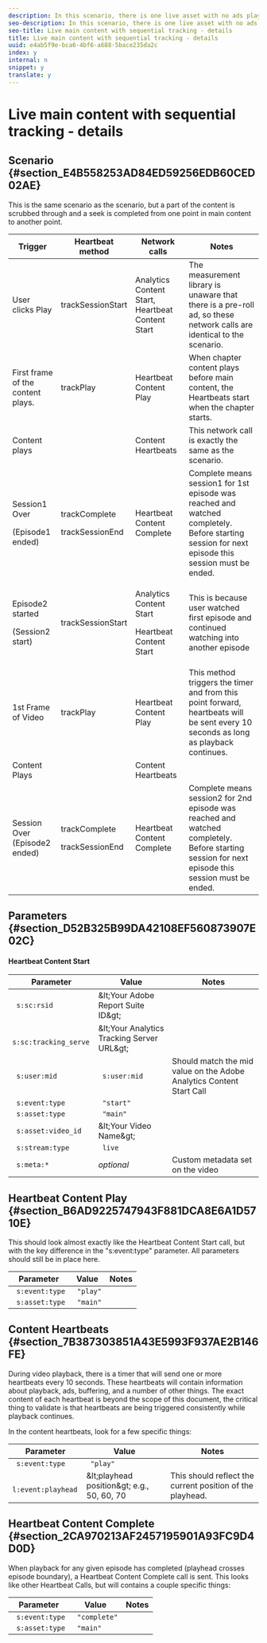 ```yaml
---
description: In this scenario, there is one live asset with no ads played for 40 secs after joining the live stream.
seo-description: In this scenario, there is one live asset with no ads played for 40 secs after joining the live stream.
seo-title: Live main content with sequential tracking - details
title: Live main content with sequential tracking - details
uuid: e4ab5f9e-bca6-4bf6-a688-5bace235da2c
index: y
internal: n
snippet: y
translate: y
---
```


# Live main content with sequential tracking - details


## Scenario {#section_E4B558253AD84ED59256EDB60CED02AE}

This is the same scenario as the [](../../c_vhl_stand-implement/c_vhl_scenarios-top/r_vhl_scenarios_no-interup-comm-details-top.md) scenario, but a part of the content is scrubbed through and a seek is completed from one point in main content to another point. 

<table id="table_650DCE0B482249FFB01CCE36F2DCF259"> 
 <desc /> 
 <thead> 
  <tr> 
   <th colname="col1" class="entry"> Trigger </th> 
   <th colname="col2" class="entry"> Heartbeat method </th> 
   <th colname="col3" class="entry"> Network calls </th> 
   <th colname="col4" class="entry"> Notes </th> 
  </tr> 
 </thead>
 <tbody> 
  <tr> 
   <td colname="col1"> User clicks <span class="uicontrol"> Play </span> </td> 
   <td colname="col2"> <span class="codeph"> trackSessionStart </span> </td> 
   <td colname="col3"> Analytics Content Start, Heartbeat Content Start </td> 
   <td colname="col4"> The measurement library is unaware that there is a pre-roll ad, so these network calls are identical to the <a href="../../c_vhl_stand-implement/c_vhl_scenarios-top/r_vhl_scenarios_no-interup-comm-details-top.md" format="dita" scope="local"></a> scenario. </td> 
  </tr> 
  <tr> 
   <td colname="col1"> First frame of the content plays. </td> 
   <td colname="col2"> <span class="codeph"> trackPlay </span> </td> 
   <td colname="col3"> Heartbeat Content Play </td> 
   <td colname="col4"> When chapter content plays before main content, the Heartbeats start when the chapter starts. </td> 
  </tr> 
  <tr> 
   <td colname="col1"> Content plays </td> 
   <td colname="col2"> </td> 
   <td colname="col3"> Content Heartbeats </td> 
   <td colname="col4"> This network call is exactly the same as the <a href="../../c_vhl_stand-implement/c_vhl_scenarios-top/r_vhl_scenarios_no-interup-comm-details-top.md" format="dita" scope="local"></a> scenario. </td> 
  </tr> 
  <tr> 
   <td colname="col1"> <p>Session1 Over </p> <p>(Episode1 ended) </p> </td> 
   <td colname="col2"> <p> <span class="codeph"> trackComplete </span></p> <p> <span class="codeph"> trackSessionEnd </span></p> </td> 
   <td colname="col3"> Heartbeat Content Complete </td> 
   <td colname="col4"> Complete means session1 for 1st episode was reached and watched completely. Before starting session for next episode this session must be ended. </td> 
  </tr> 
  <tr> 
   <td colname="col1"> <p>Episode2 started </p> <p>(Session2 start) </p> </td> 
   <td colname="col2"> <span class="codeph"> trackSessionStart </span> </td> 
   <td colname="col3"> <p>Analytics Content Start </p> <p>Heartbeat Content Start </p> </td> 
   <td colname="col4"> This is because user watched first episode and continued watching into another episode </td> 
  </tr> 
  <tr> 
   <td colname="col1"> 1st Frame of Video </td> 
   <td colname="col2"> <span class="codeph"> trackPlay </span> </td> 
   <td colname="col3"> Heartbeat Content Play </td> 
   <td colname="col4"> This method triggers the timer and from this point forward, heartbeats will be sent every 10 seconds as long as playback continues. </td> 
  </tr> 
  <tr> 
   <td colname="col1"> Content Plays </td> 
   <td colname="col2"> </td> 
   <td colname="col3"> Content Heartbeats </td> 
   <td colname="col4"> </td> 
  </tr> 
  <tr> 
   <td colname="col1"> Session Over (Episode2 ended) </td> 
   <td colname="col2"> <p> <span class="codeph"> trackComplete </span></p> <p> <span class="codeph"> trackSessionEnd </span></p> </td> 
   <td colname="col3"> Heartbeat Content Complete </td> 
   <td colname="col4"> Complete means session2 for 2nd episode was reached and watched completely. Before starting session for next episode this session must be ended. </td> 
  </tr> 
 </tbody> 
</table>


## Parameters {#section_D52B325B99DA42108EF560873907E02C}


#### Heartbeat Content Start
|  Parameter  | Value  | Notes  |
|---|---|---|
|  ` s:sc:rsid`  | &amp;lt;Your Adobe Report Suite ID&amp;gt;  |  |
|  ` s:sc:tracking_serve`  | &amp;lt;Your Analytics Tracking Server URL&amp;gt;  |  |
|  ` s:user:mid`  | ` s:user:mid`  | Should match the mid value on the Adobe Analytics Content Start Call  |
|  ` s:event:type`  | ` "start"`  |  |
|  ` s:asset:type`  | ` "main"`  |  |
|  ` s:asset:video_id`  | &amp;lt;Your Video Name&amp;gt;  |  |
|  ` s:stream:type`  | ` live`  |  |
|  ` s:meta:*`  | *optional* | Custom metadata set on the video  |


## Heartbeat Content Play {#section_B6AD9225747943F881DCA8E6A1D5710E}

This should look almost exactly like the Heartbeat Content Start call, but with the key difference in the "s:event:type" parameter. All parameters should still be in place here. 

|  Parameter  | Value  | Notes  |
|---|---|---|
|  ` s:event:type`  | ` "play"`  |  |
|  ` s:asset:type`  | ` "main"`  |  |


## Content Heartbeats {#section_7B387303851A43E5993F937AE2B146FE}

During video playback, there is a timer that will send one or more heartbeats every 10 seconds. These heartbeats will contain information about playback, ads, buffering, and a number of other things. The exact content of each heartbeat is beyond the scope of this document, the critical thing to validate is that heartbeats are being triggered consistently while playback continues. 

In the content heartbeats, look for a few specific things: 

|  Parameter  | Value  | Notes  |
|---|---|---|
|  ` s:event:type`  | ` "play"`  |  |
|  ` l:event:playhead`  | &amp;lt;playhead position&amp;gt; e.g., 50, 60, 70  | This should reflect the current position of the playhead.  |


## Heartbeat Content Complete {#section_2CA970213AF2457195901A93FC9D4D0D}

When playback for any given episode has completed (playhead crosses episode boundary), a Heartbeat Content Complete call is sent. This looks like other Heartbeat Calls, but will contains a couple specific things: 

|  Parameter  | Value  | Notes  |
|---|---|---|
|  ` s:event:type`  | ` "complete"`  |  |
|  ` s:asset:type`  | ` "main"`  |  |

